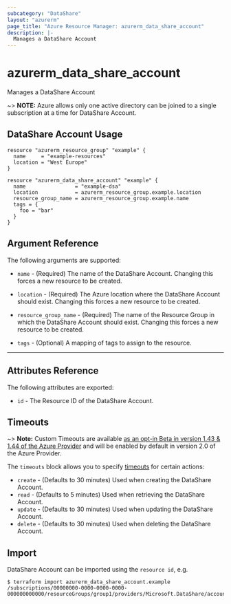 ```yaml
---
subcategory: "DataShare"
layout: "azurerm"
page_title: "Azure Resource Manager: azurerm_data_share_account"
description: |-
  Manages a DataShare Account
---
```


# azurerm_data_share_account

Manages a DataShare Account

~> **NOTE:** Azure allows only one active directory can be joined to a single subscription at a time for DataShare Account.

## DataShare Account Usage

```hcl
resource "azurerm_resource_group" "example" {
  name     = "example-resources"
  location = "West Europe"
}

resource "azurerm_data_share_account" "example" {
  name                = "example-dsa"
  location            = azurerm_resource_group.example.location
  resource_group_name = azurerm_resource_group.example.name
  tags = {
    foo = "bar"
  }
}
```

## Argument Reference

The following arguments are supported:

* `name` - (Required) The name of the DataShare Account. Changing this forces a new resource to be created.

* `location` - (Required) The Azure location where the DataShare Account should exist. Changing this forces a new resource to be created.

* `resource_group_name` - (Required) The name of the Resource Group in which the DataShare Account should exist. Changing this forces a new resource to be created.

* `tags` - (Optional) A mapping of tags to assign to the resource.
---

## Attributes Reference

The following attributes are exported:

* `id` - The Resource ID of the DataShare Account.

## Timeouts

~> **Note:** Custom Timeouts are available [as an opt-in Beta in version 1.43 & 1.44 of the Azure Provider](/docs/providers/azurerm/guides/2.0-beta.html) and will be enabled by default in version 2.0 of the Azure Provider.

The `timeouts` block allows you to specify [timeouts](https://www.terraform.io/docs/configuration/resources.html#timeouts) for certain actions:

* `create` - (Defaults to 30 minutes) Used when creating the DataShare Account.
* `read` - (Defaults to 5 minutes) Used when retrieving the DataShare Account.
* `update` - (Defaults to 30 minutes) Used when updating the DataShare Account.
* `delete` - (Defaults to 30 minutes) Used when deleting the DataShare Account.

## Import

DataShare Account can be imported using the `resource id`, e.g.

```shell
$ terraform import azurerm_data_share_account.example /subscriptions/00000000-0000-0000-0000-000000000000/resourceGroups/group1/providers/Microsoft.DataShare/accounts/account1
```
